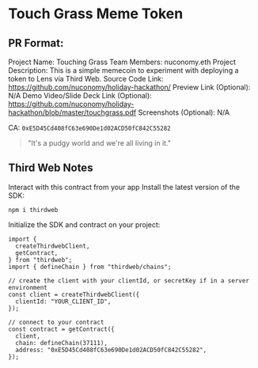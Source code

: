 # Touch Grass Meme Token

## PR Format:

Project Name: Touching Grass
Team Members: nuconomy.eth
Project Description: This is a simple memecoin to experiment with deploying a token to Lens via Third Web.
Source Code Link: https://github.com/nuconomy/holiday-hackathon/
Preview Link (Optional): N/A
Demo Video/Slide Deck Link (Optional): https://github.com/nuconomy/holiday-hackathon/blob/master/touchgrass.pdf
Screenshots (Optional): N/A

CA: `0xE5D45Cd408fC63e690De1d02ACD50fC842C55282`

> "It's a pudgy world and we're all living in it."

## Third Web Notes

Interact with this contract from your app
Install the latest version of the SDK:

```
npm i thirdweb
```

Initialize the SDK and contract on your project:

```
import {
  createThirdwebClient,
  getContract,
} from "thirdweb";
import { defineChain } from "thirdweb/chains";

// create the client with your clientId, or secretKey if in a server environment
const client = createThirdwebClient({
  clientId: "YOUR_CLIENT_ID",
});

// connect to your contract
const contract = getContract({
  client,
  chain: defineChain(37111),
  address: "0xE5D45Cd408fC63e690De1d02ACD50fC842C55282",
});
```
